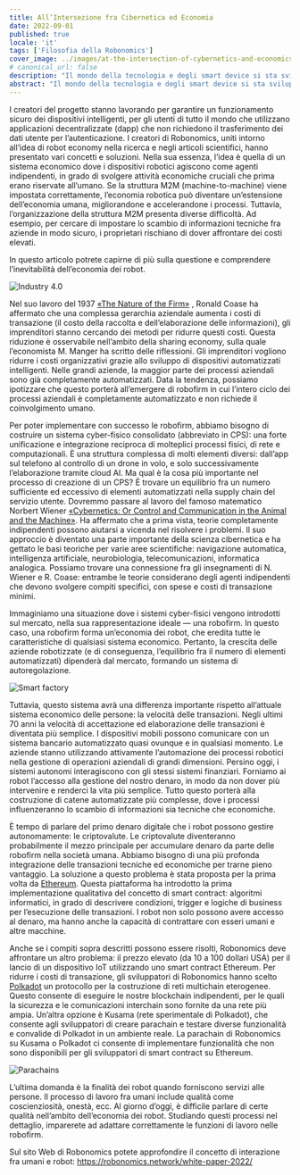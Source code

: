 ```yaml
---
title: All’Intersezione fra Cibernetica ed Economia
date: 2022-09-01
published: true
locale: 'it'
tags: ['Filosofia della Robonomics']
cover_image: ../images/at-the-intersection-of-cybernetics-and-economics/сover_1.jpg
# canonical_url: false
description: "Il mondo della tecnologia e degli smart device si sta sviluppando attivamente. Ogni giorno compaiono nuovi gadget e sistemi che aiutano a semplificare e migliorare la vita umana. Tuttavia, non è l’unico compito. Uno degli ostacoli alle tecnologie robotiche è l’elevato livello di sicurezza informatica dei dispositivi e la privacy per i dati degli utenti. Gli sviluppatori di Robonomics hanno lavorato a questa sfida per 7 anni."
abstract: "Il mondo della tecnologia e degli smart device si sta sviluppando attivamente. Ogni giorno compaiono nuovi gadget e sistemi che aiutano a semplificare e migliorare la vita umana. Tuttavia, non è l’unico compito. Uno degli ostacoli alle tecnologie robotiche è l’elevato livello di sicurezza informatica dei dispositivi e la privacy per i dati degli utenti. Gli sviluppatori di Robonomics hanno lavorato a questa sfida per 7 anni."
---
```


I creatori del progetto stanno lavorando per garantire un funzionamento sicuro dei dispositivi intelligenti, per gli utenti di tutto il mondo che utilizzano applicazioni decentralizzate (dapp) che non richiedono il trasferimento dei dati utente per l’autenticazione. I creatori di Robonomics, uniti intorno all’idea di robot economy nella ricerca e negli articoli scientifici, hanno presentato vari concetti e soluzioni. Nella sua essenza, l’idea è quella di un sistema economico dove i dispositivi robotici agiscono come agenti indipendenti, in grado di svolgere attività economiche cruciali che prima erano riservate all’umano. Se la struttura M2M (machine-to-machine) viene impostata correttamente, l’economia robotica può diventare un’estensione dell’economia umana, migliorandone e accelerandone i processi. Tuttavia, l’organizzazione della struttura M2M presenta diverse difficoltà. Ad esempio, per cercare di impostare lo scambio di informazioni tecniche fra aziende in modo sicuro, i proprietari rischiano di dover affrontare dei costi elevati. 

In questo articolo potrete capirne di più sulla questione e comprendere l’inevitabilità dell’economia dei robot.

![Industry 4.0](../images/at-the-intersection-of-cybernetics-and-economics/pic_1.jpg)
 
Nel suo lavoro del 1937 [«The Nature of the Firm»](https://www.jstor.org/stable/2626876) , Ronald Coase ha affermato che una complessa gerarchia aziendale aumenta i costi di transazione (il costo della raccolta e dell’elaborazione delle informazioni), gli imprenditori stanno cercando dei metodi per ridurre questi costi. Questa riduzione è osservabile nell’ambito della sharing economy, sulla quale l’economista M. Manger ha scritto delle riflessioni. Gli imprenditori vogliono ridurre i costi organizzativi grazie allo sviluppo di dispositivi automatizzati intelligenti. Nelle grandi aziende, la maggior parte dei processi aziendali sono già completamente automatizzati. Data la tendenza, possiamo ipotizzare che questo porterà all’emergere di robofirm in cui l’intero ciclo dei processi aziendali è completamente automatizzato e non richiede il coinvolgimento umano.

Per poter implementare con successo le robofirm, abbiamo bisogno di costruire un sistema cyber-fisico consolidato (abbreviato in CPS): una forte unificazione e integrazione reciproca di molteplici processi fisici, di rete e computazionali. È una struttura complessa di molti elementi diversi: dall’app sul telefono al controllo di un drone in volo, e solo successivamente l’elaborazione tramite cloud AI. Ma qual è la cosa più importante nel processo di creazione di un CPS? È trovare un equilibrio fra un numero sufficiente ed eccessivo di elementi automatizzati nella supply chain del servizio utente. Dovremmo passare al lavoro del famoso matematico Norbert Wiener [«Cybernetics: Or Control and Communication in the Animal and the Machine»](https://mitpress.mit.edu/books/cybernetics-or-control-and-communication-animal-and-machine-reissue-1961-second-edition). Ha affermato che a prima vista, teorie completamente indipendenti possono aiutarsi a vicenda nel risolvere i problemi. Il suo approccio è diventato una parte importante della scienza cibernetica e ha gettato le basi teoriche per varie aree scientifiche: navigazione automatica, intelligenza artificiale, neurobiologia, telecomunicazioni, informatica analogica. Possiamo trovare una connessione fra gli insegnamenti di N. Wiener e R. Coase: entrambe le teorie considerano degli agenti indipendenti che devono svolgere compiti specifici, con spese e costi di transazione minimi.

Immaginiamo una situazione dove i sistemi cyber-fisici vengono introdotti sul mercato, nella sua rappresentazione ideale — una robofirm. In questo caso, una robofirm forma un’economia dei robot, che eredita tutte le caratteristiche di qualsiasi sistema economico. Pertanto, la crescita delle aziende robotizzate (e di conseguenza, l’equilibrio fra il numero di elementi automatizzati) dipenderà dal mercato, formando un sistema di autoregolazione.

![Smart factory](../images/at-the-intersection-of-cybernetics-and-economics/pic_2.jpg)

Tuttavia, questo sistema avrà una differenza importante rispetto all’attuale sistema economico delle persone: la velocità delle transazioni. Negli ultimi 70 anni la velocità di accettazione ed elaborazione delle transazioni è diventata più semplice. I dispositivi mobili possono comunicare con un sistema bancario automatizzato quasi ovunque e in qualsiasi momento. Le aziende stanno utilizzando attivamente l’automazione dei processi robotici nella gestione di operazioni aziendali di grandi dimensioni. Persino oggi, i sistemi autonomi interagiscono con gli stessi sistemi finanziari. Forniamo ai robot l’accesso alla gestione del nostro denaro, in modo da non dover più intervenire e renderci la vita più semplice. Tutto questo porterà alla costruzione di catene automatizzate più complesse, dove i processi influenzeranno lo scambio di informazioni sia tecniche che economiche.

È tempo di parlare del primo denaro digitale che i robot possono gestire autonomamente: le criptovalute. Le criptovalute diventeranno probabilmente il mezzo principale per accumulare denaro da parte delle robofirm nella società umana. Abbiamo bisogno di una più profonda integrazione delle transazioni tecniche ed economiche per trarne pieno vantaggio. La soluzione a questo problema è stata proposta per la prima volta da [Ethereum](https://ethereum.org/en/whitepaper/). Questa piattaforma ha introdotto la prima implementazione qualitativa del concetto di smart contract: algoritmi informatici, in grado di descrivere condizioni, trigger e logiche di business per l’esecuzione delle transazioni. I robot non solo possono avere accesso al denaro, ma hanno anche la capacità di contrattare con esseri umani e altre macchine. 

Anche se i compiti sopra descritti possono essere risolti, Robonomics deve affrontare un altro problema: il prezzo elevato (da 10 a 100 dollari USA) per il lancio di un dispositivo IoT utilizzando uno smart contract Ethereum. Per ridurre i costi di transazione, gli sviluppatori di Robonomics hanno scelto  [Polkadot](https://polkadot.network/PolkaDotPaper.pdf) un protocollo per la costruzione di reti multichain eterogenee. Questo consente di eseguire le nostre blockchain indipendenti, per le quali la sicurezza e le comunicazioni interchain sono fornite da una rete più ampia. Un’altra opzione è Kusama (rete sperimentale di Polkadot), che consente agli sviluppatori di creare parachain e testare diverse funzionalità e convalide di Polkadot in un ambiente reale. La parachain di Robonomics su Kusama o Polkadot ci consente di implementare funzionalità che non sono disponibili per gli sviluppatori di smart contract su Ethereum.

![Parachains](../images/at-the-intersection-of-cybernetics-and-economics/pic_3.jpg)

L’ultima domanda è la finalità dei robot quando forniscono servizi alle persone. Il processo di lavoro fra umani include qualità come coscienziosità, onestà, ecc. Al giorno d’oggi, è difficile parlare di certe qualità nell’ambito dell’economia dei robot. Studiando questi processi nel dettaglio, imparerete ad adattare correttamente le funzioni di lavoro nelle robofirm.

Sul sito Web di Robonomics potete approfondire il concetto di interazione fra umani e robot: https://robonomics.network/white-paper-2022/